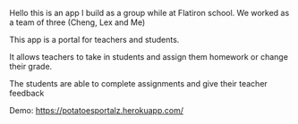 Hello this is an app I build as a group while at Flatiron school. We worked as a team of three (Cheng, Lex and Me)

This app is a portal for teachers and students.

It allows teachers to take in students and assign them homework or change their grade.

The students are able to complete assignments and give their teacher feedback

Demo: https://potatoesportalz.herokuapp.com/